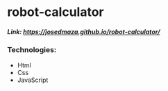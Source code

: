 # robot-calculator

##### Link: https://josedmaza.github.io/robot-calculator/

### Technologies:
* Html 
* Css  
* JavaScript
